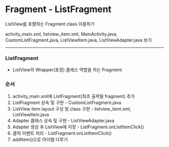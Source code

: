# Fragment - ListFragment

ListView를 포함하는 Fragment class 이용하기

activity_main.xml, listview_item.xml, MainActivity.java, CustomListFragment.java, ListViewItem.java, ListViewAdapter.java 보기

---------
### ListFragment
+ ListView의 Wrapper(포장) 클래스 역할을 하는 Fragment


### 순서

1. activity_main.xml에 ListFragment(최초 출력될 fragment) 추가
2. ListFragment 상속 및 구현 - CustomListFragment.java
3. ListView item layout 구성 및 class 구현 - listview_item.xml, ListViewItem.java
4. Adapter 클래스 상속 및 구현 - ListViewAdapter.java
5. Adapter 생성 후 ListView에 지정 - ListFragment.onListItemClick()
6. 클릭 이벤트 처리 - ListFragment.onListItemClick()
7. addItem()으로 아이템 다루기
